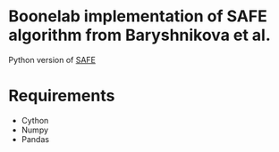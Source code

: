 # Boonelab implementation of SAFE algorithm from Baryshnikova et al.

Python version of [SAFE](https://bitbucket.org/abarysh/safe)

# Requirements

  - Cython
  - Numpy
  - Pandas
